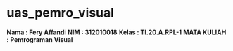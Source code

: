 # uas_pemro_visual

**Nama : Fery Affandi**
**NIM : 312010018**
**Kelas : TI.20.A.RPL-1**
**MATA KULIAH : Pemrograman Visual**

